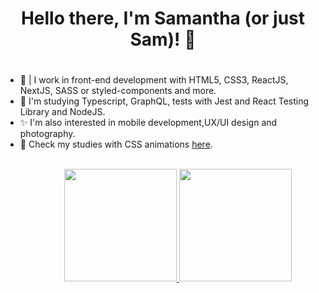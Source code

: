 <div align="center">
           <h1> Hello there, I'm Samantha (or just Sam)! 👋 <h1>
</div>

<div align="left">
  <ul>
    <li>🔭 | I work in front-end development with HTML5, CSS3, ReactJS, NextJS, SASS or styled-components and more.</li>
    <li>🌱 I'm studying Typescript, GraphQL, tests with Jest and React Testing Library and NodeJS.</li>
    <li>✨ I'm also interested in mobile development,UX/UI design and photography.</li>
    <li>🌠 Check my studies with CSS animations <a href="https://codepen.io/cardososamantha">here</a>.</li>
  <ul>
<div>
 
<br/>
  
<div align="center">
  <a href="https://github.com/cardososamantha">
  <img height="180em" src="https://github-readme-stats.vercel.app/api?username=cardososamantha&show_icons=true&theme=radical&include_all_commits=true&count_private=true"/>
  <img height="180em" src="https://github-readme-stats.vercel.app/api/top-langs/?username=cardososamantha&layout=compact&langs_count=7&theme=radical"/>
</div>
